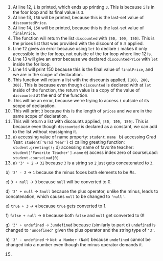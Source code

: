 1. At line 12, `i` is printed, which ends up printing `3`. This is because `i` is in the foor loop and its final value is `3`.
2. At line 13, `150` will be printed, because this is the last-set value of `discountedPrice`.
3. At line 14, `150` will be printed, because this is the last-set value of `finalPrice`.
4. The function will return the list `discounted` with `[50, 100, 150]`. This is the prices list that was provided with the discount of `0.5` applied.
5. Line 12 gives an error because using `let` to declare `i` makes it only accessible in the for loop, not outside of the for loop where line 12 is.
6. Line 13 will give an error because we declared `discountedPrice` with `let` inside the for loop.
7. Line 14 will print 150 because this is the final value of `finalPrice`, and we are in the scope of declaration.
8. This function will return a list with the discounts applied, `[100, 200, 300]`. This is because even though `discounted` is declared with at `let` inside of the function, the return value is a copy of the value of `discounted` at the end of the function.
9. This will be an error, because we're trying to access `i` outside of its scope of declaration.
10. This will print `3` because this is the length of `prices` and we are in the same scope of declaration. 
11. This will return a list with discounts applied, `[50, 100, 150]`. This is because even though `discounted` is declared as a constant, we can add to the list without reassigning it.
12. a) accessing value of name property: `student.name `
    b) accessing Grad Year: `student['Grad Year']`
    c) calling greeting function: `student.greeting();`
    d) accessing name of favorite teacher: `student['Favorite Teacher'].name`
    e) access index zero of courseLoad: `student.courseLoad[0]`
13. a) `'3' + 2` -> `32` because `3` is a string so `2` just gets concatenated to `3`.

b) `'3' - 2` -> `1` because the minus foces both elements to be #s. 

c) `3 + null` -> `3` because `null` will be converted to 0. 

d) `'3' + null` -> `3null` because the plus operator, unlike the minus, leads to concatenation, which causes `null` to be changed to `'null'`. 

e) `true + 3` -> `4` because `true` gets converted to 1. 

f) `false + null` -> `0` because both `false` and `null` get converted to 0!

g) `'3' + undefined` -> `3undefined` because (similarly to part d) `undefined` is changed to `'undefined'` given the plus operator and the string type of `'3'`.

h) `'3' - undefined` -> `Not a Number (NaN)` because `undefined` cannot be changed into a number even though the minus operator demands it.

15. 


